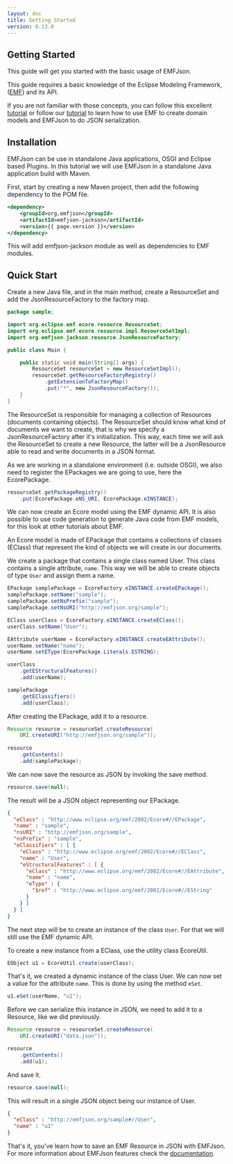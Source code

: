 ```yaml
---
layout: doc
title: Getting Started
version: 0.13.0
---
```


Getting Started
---

This guide will get you started with the basic usage of EMFJson.

This guide requires a basic knowledge of the Eclipse Modeling Framework, ([EMF](http://www.eclipse.org/emf)) and its API. 

If you  are not familiar with those concepts, you can follow this excellent [tutorial](http://www.vogella.de/articles/EclipseEMF/article.html) 
or follow our [tutorial](/docs/tutorial/) to learn how to use EMF to create domain models and EMFJson to do JSON serialization.

## Installation

EMFJson can be use in standalone Java applications, OSGI and Eclipse based Plugins. In this 
tutorial we will use EMFJson in a standalone Java application build with Maven.

First, start by creating a new Maven project, then add the following dependency to the POM file.

```xml
<dependency>
    <groupId>org.emfjson</groupId>
    <artifactId>emfjson-jackson</artifactId>
    <version>{{ page.version }}</version>
</dependency>
```

This will add emfjson-jackson module as well as dependencies to EMF modules.

## Quick Start

Create a new Java file, and in the main method, create a ResourceSet and add the JsonResourceFactory to the 
factory map. 

```java
package sample;

import org.eclipse.emf.ecore.resource.ResourceSet;
import org.eclipse.emf.ecore.resource.impl.ResourceSetImpl;
import org.emfjson.jackson.resource.JsonResourceFactory;

public class Main { 

    public static void main(String[] args) {
        ResourceSet resourceSet = new ResourceSetImpl();
        resourceSet.getResourceFactoryRegistry()
            .getExtensionToFactoryMap()
            .put("*", new JsonResourceFactory());
    }
}
```

The ResourceSet is responsible for managing a collection of Resources (documents containing objects). The ResourceSet 
should know what kind of documents we want to create, that is why we specify a JsonResourceFactory after it's initialization. 
This way, each time we will ask the ResourceSet to create a new Resource, the latter will be a JsonResource able to read and write 
 documents in a JSON format.

As we are working in a standalone environment (i.e. outside OSGI), we also need to register the EPackages we 
are going to use, here the EcorePackage.

```java
resourceSet.getPackageRegistry()
    .put(EcorePackage.eNS_URI, EcorePackage.eINSTANCE);
```

We can now create an Ecore model using the EMF dynamic API. It is also possible to use code generation to generate Java code 
 from EMF models, for this look at other tutorials about EMF.

An Ecore model is made of EPackage that contains a collections of classes (EClass) that represent the kind of objects we will create in our documents.

We create a package that contains a single class named User. This class contains a single attribute, ```name```. This way we 
will be able to create objects of type ```User``` and assign them a name. 

```java
EPackage samplePackage = EcoreFactory.eINSTANCE.createEPackage();
samplePackage.setName("sample");
samplePackage.setNsPrefix("sample");
samplePackage.setNsURI("http://emfjson.org/sample");

EClass userClass = EcoreFactory.eINSTANCE.createEClass();
userClass.setName("User");

EAttribute userName = EcoreFactory.eINSTANCE.createEAttribute();
userName.setName("name");
userName.setEType(EcorePackage.Literals.ESTRING);

userClass
    .getEStructuralFeatures()
    .add(userName);

samplePackage
    .getEClassifiers()
    .add(userClass);
```

After creating the EPackage, add it to a resource.


```java
Resource resource = resourceSet.createResource(
    URI.createURI("http://emfjson.org/sample"));
    
resource
    .getContents()
    .add(samplePackage);
```

We can now save the resource as JSON by invoking the save method.

```java
resource.save(null);
```

The result will be a JSON object representing our EPackage. 

```json
{
  "eClass" : "http://www.eclipse.org/emf/2002/Ecore#//EPackage",
  "name" : "sample",
  "nsURI" : "http://emfjson.org/sample",
  "nsPrefix" : "sample",
  "eClassifiers" : [ {
    "eClass" : "http://www.eclipse.org/emf/2002/Ecore#//EClass",
    "name" : "User",
    "eStructuralFeatures" : [ {
      "eClass" : "http://www.eclipse.org/emf/2002/Ecore#//EAttribute",
      "name" : "name",
      "eType" : {
        "$ref" : "http://www.eclipse.org/emf/2002/Ecore#//EString"
      }
    } ]
  } ]
}
```

The next step will be to create an instance of the class ```User```. For that we will still use the EMF dynamic API.

To create a new instance from a EClass, use the utility class EcoreUtil.
 
```java
EObject u1 = EcoreUtil.create(userClass);
```

That's it, we created a dynamic instance of the class User. We can now set a value for the attribute ```name```.
This is done by using the method ```eSet```.

```java
u1.eSet(userName, "u1");
```

Before we can serialize this instance in JSON, we need to add it to a Resource, like we did previously.

```java
Resource resource = resourceSet.createResource(
    URI.createURI("data.json"));

resource
    .getContents()
    .add(u1);
```

And save it.

```java
resource.save(null);
```

This will result in a single JSON object being our instance of User.

```json
{
  "eClass" : "http://emfjson.org/sample#//User",
  "name" : "u1"
}
```

That's it, you've learn how to save an EMF Resource in JSON with EMFJson. For more 
information about EMFJson features check the [documentation](/docs).
